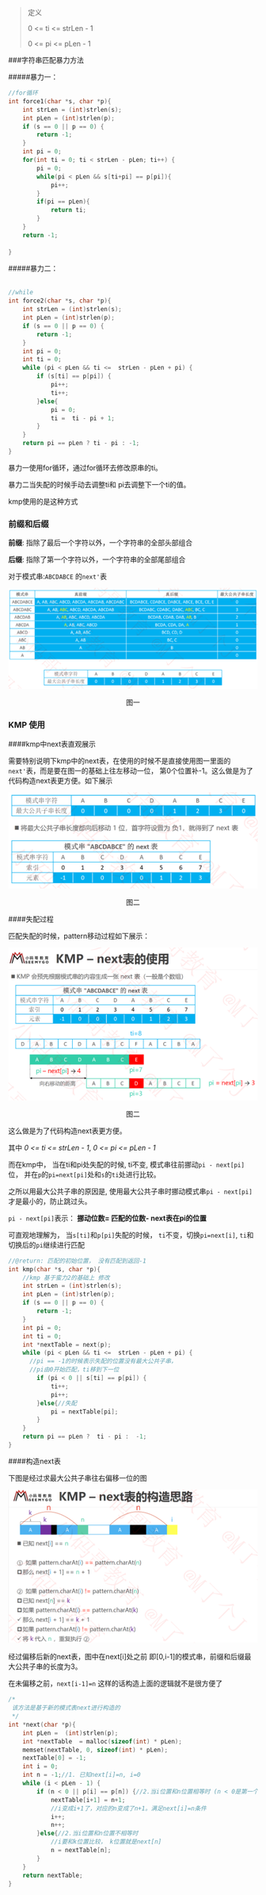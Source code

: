 > 定义
>
>  0 <= ti <= strLen - 1
>
>  0 <= pi <= pLen - 1





###字符串匹配暴力方法

#####暴力一：

```c
//for循环
int force1(char *s, char *p){
    int strLen = (int)strlen(s);
    int pLen = (int)strlen(p);
    if (s == 0 || p == 0) {
        return -1;
    }
    int pi = 0;
    for(int ti = 0; ti < strLen - pLen; ti++) {
        pi = 0;
        while(pi < pLen && s[ti+pi] == p[pi]){
            pi++;
        }
        if(pi == pLen){
            return ti;
        }
    }
    return -1;

}

```



#####暴力二：

```c

//while
int force2(char *s, char *p){
    int strLen = (int)strlen(s);
    int pLen = (int)strlen(p);
    if (s == 0 || p == 0) {
        return -1;
    }
    int pi = 0;
    int ti = 0;
    while (pi < pLen && ti <=  strLen - pLen + pi) {
        if (s[ti] == p[pi]) {
            pi++;
            ti++;
        }else{
            pi = 0;
            ti =  ti - pi + 1;
        }
    }
    return pi == pLen ? ti - pi : -1;
}
```



暴力一使用for循环，通过for循环去修改原串的ti。

暴力二当失配的时候手动去调整ti和 pi去调整下一个ti的值。

kmp使用的是这种方式



### 前缀和后缀

 **前缀**: 指除了最后一个字符以外，一个字符串的全部头部组合

 **后缀**: 指除了第一个字符以外，一个字符串的全部尾部组合

对于模式串:`ABCDABCE` 的`next'`表

![kmp1](./kmp1.png)

<center>图一</center>



### KMP 使用

####kmp中next表直观展示

需要特别说明下kmp中的next表，在使用的时候不是直接使用图一里面的`next'`表，而是要在图一的基础上往左移动一位， 第0个位置补-1。这么做是为了代码构造next表更方便。如下展示



![kmp2](./kmp2.png)

<center>图二</center>



####失配过程



匹配失配的时候，pattern移动过程如下展示：

![kmp3](./kmp3.png)

<center>图二</center>

这么做是为了代码构造next表更方便。

其中 *0 <= ti <= strLen - 1*, *0 <= pi <= pLen - 1*

 而在kmp中， 当在ti和pi处失配的时候, ti不变, 模式串往前挪动`pi - next[pi]`位， 并在`p`的`pi=next[pi]`处和`s`的`ti`处进行比较。

 之所以用最大公共子串的原因是, 使用最大公共子串时挪动模式串`pi - next[pi]`才是最小的，防止跳过头。

 `pi - next[pi]`表示：  **挪动位数= 匹配的位数- next表在pi的位置**



可直观地理解为， 当`s[ti]`和`p[pi]`失配的时候， `ti`不变，切换`pi=next[i]`, `ti`和切换后的`pi`继续进行匹配

```c
//@return: 匹配的初始位置， 没有匹配到返回-1
int kmp(char *s, char *p){
    //kmp 基于蛮力2的基础上 修改
    int strLen = (int)strlen(s);
    int pLen = (int)strlen(p);
    if (s == 0 || p == 0) {
        return -1;
    }
    int pi = 0;
    int ti = 0;
    int *nextTable = next(p);
    while (pi < pLen && ti <=  strLen - pLen + pi) {
      //pi == -1的时候表示失配的位置没有最大公共子串，
      //pi由0开始匹配，ti移到下一位
        if (pi < 0 || s[ti] == p[pi]) {
            ti++;
            pi++;
        }else{//失配
            pi = nextTable[pi];
        }
    }
    return pi == pLen ?  ti - pi :  -1;
}
```



####构造next表

下图是经过求最大公共子串往右偏移一位的图

![kmp4](./kmp4.png)

经过偏移后新的next表，图中在next[i]处之前 即[0,i-1]的模式串，前缀和后缀最大公共子串的长度为3。

在未偏移之前，`next[i-1]=n` 这样的话构造上面的逻辑就不是很方便了



```c
/*
 该方法是基于新的模式表next进行构造的
 */
int *next(char *p){
    int pLen =  (int)strlen(p);
    int *nextTable  = malloc(sizeof(int) * pLen);
    memset(nextTable, 0, sizeof(int) * pLen);
    nextTable[0] = -1;
    int i = 0;
    int n = -1;//1. 已知next[i]=n, i=0
    while (i < pLen - 1) {
        if (n < 0 || p[i] == p[n]) {//2.当i位置和n位置相等时 (n < 0是第一个特殊条件)
            nextTable[i+1] = n+1;
            //i变成i+1了，对应的n变成了n+1。满足next[i]=n条件
            i++;
            n++;
        }else{//2.当i位置和n位置不相等时
            //i要和k位置比较， k位置就是next[n]
            n = nextTable[n];
        }
    }
    return nextTable;
}
```

